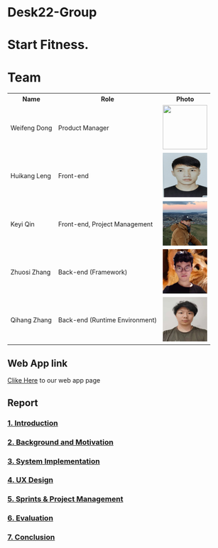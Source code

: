 # Desk22-Group
# Start Fitness.

# Team
<div align=center>
<table>
<tr>
  <th>Name</th>
  <th>Role</th>
  <th>Photo</th>
</tr>
<tr>
  <td>Weifeng  Dong</td>
  <td>Product  Manager</td>
  <td><img src="https://github.com/HKLENG/Desk22-Group/blob/main/image/%E8%91%A3.png" width="100" height="100"></td>
</tr>
<tr>
  <td>Huikang  Leng </td>
  <td>Front-end </td>
  <td><img src="https://github.com/HKLENG/Desk22-Group/blob/main/image/leng.png" width="100" height="100"></td>
</tr>
<tr>
  <td>Keyi  Qin</td>
  <td>Front-end, Project Management</td>
  <td><img src="https://github.com/HKLENG/Desk22-Group/blob/main/image/qinke.png" width="100" height="100"></td>
</tr>
<tr>
  <td>Zhuosi  Zhang</td>
  <td>Back-end  (Framework) </td>
  <td><img src="https://github.com/HKLENG/Desk22-Group/blob/main/image/zhang.png" width="100" height="100"></td>
</tr>
<tr>
  <td>Qihang  Zhang</td>
  <td>Back-end  (Runtime Environment)</td>
  <td><img src="https://github.com/HKLENG/Desk22-Group/blob/main/image/Qihang.png" width="100" height="100"></td>
</tr>
</table>
  </div>
  
## Web App link
[Clike Here](http://34.89.107.37:3000) to our web app page

## **Report**

### [1. Introduction](report/Introduction.md)


### [2. Background and Motivation](report/BackgroundandMotivation.md)


### [3. System Implementation](report/Implementation.md)


### [4. UX Design](report/UXDesign.md)


### [5. Sprints & Project Management](report/sprints&ProjectManagement.md)


### [6. Evaluation](report/Evaluation.md)


### [7. Conclusion](report/Conclusion.md)

